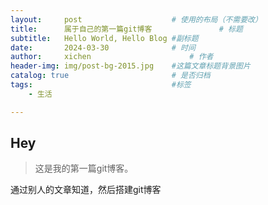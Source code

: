 ```yaml
---
layout:     post   				    # 使用的布局（不需要改）
title:      属于自己的第一篇git博客				# 标题 
subtitle:   Hello World, Hello Blog #副标题
date:       2024-03-30 				# 时间
author:     xichen 						# 作者
header-img: img/post-bg-2015.jpg 	#这篇文章标题背景图片
catalog: true 						# 是否归档
tags:								#标签
    - 生活

---
```


## Hey

>这是我的第一篇git博客。

通过别人的文章知道，然后搭建git博客
